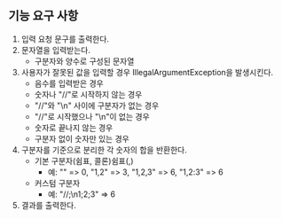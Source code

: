 ## 기능 요구 사항
1. 입력 요청 문구를 출력한다.
2. 문자열을 입력받는다.
    - 구분자와 양수로 구성된 문자열
3. 사용자가 잘못된 값을 입력할 경우 IllegalArgumentException을 발생시킨다.
    - 음수를 입력받은 경우
    - 숫자나 "//"로 시작하지 않는 경우
    - "//"와 "\n" 사이에 구분자가 없는 경우
    - "//"로 시작했으나 "\n"이 없는 경우
    - 숫자로 끝나지 않는 경우
    - 구분자 없이 숫자만 있는 경우
4. 구분자를 기준으로 분리한 각 숫자의 합을 반환한다.
    - 기본 구분자(쉼표, 콜론)쉼표(,)
        - 예: "" => 0, "1,2" => 3, "1,2,3" => 6, "1,2:3" => 6
    - 커스텀 구분자
        - 예: "//;\n1;2;3" => 6
5. 결과를 출력한다.